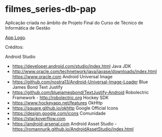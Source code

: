 # filmes_series-db-pap
Aplicação criada no âmbito de Projeto Final do Curso de Técnico de Informática de Gestão

[App Logo](http://i.imgur.com/bOuAeZE.png).

Créditos:

Android Studio 
- https://developer.android.com/studio/index.html
Java JDK 
- http://www.oracle.com/technetwork/java/javase/downloads/index.html	https://www.oracle.com
Android Universal Image 
- https://github.com/nostra13/Android-Universal-Image-Loader
Blue James Bond Text Justify 
- https://github.com/bluejamesbond/TextJustify-Android
Robolectric Framework -
http://robolectric.org
Hockey SDK 
- https://www.hockeyapp.net/features
OkHttp 
- https://square.github.io/okhttp
Google Official Icons 
- https://design.google.com/icons
Comunidade 
- https://stackoverflow.com 
- https://android-arsenal.com
Android Asset Studio 
-https://romannurik.github.io/AndroidAssetStudio/index.html
